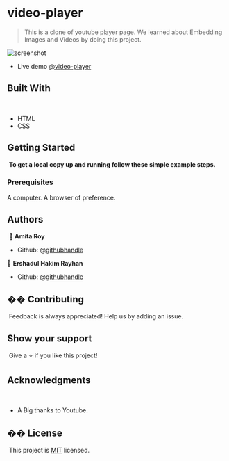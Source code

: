 # video-player

> This is a clone of youtube player page. We learned about Embedding Images and Videos by doing this project.

![screenshot](./assets/images/website.png)

- Live demo [@video-player](https://raw.githack.com/Amita-Roy/video-player/player-page/index.html)

## Built With

​

- HTML
- CSS
  ​

## Getting Started

​
**To get a local copy up and running follow these simple example steps.**
​
​

### Prerequisites

A computer.
A browser of preference.
​

## Authors

​
👤 **Amita Roy**
​

- Github: [@githubhandle](https://github.com/Amita-Roy)

👤 **Ershadul Hakim Rayhan**
​

- Github: [@githubhandle](https://github.com/ershadul1)
  ​

## �� Contributing

​
Feedback is always appreciated! Help us by adding an issue.
​

## Show your support

​
Give a ⭐️ if you like this project!
​

## Acknowledgments

​

- A Big thanks to Youtube.
  ​

## �� License

​
This project is [MIT](lic.url) licensed.
